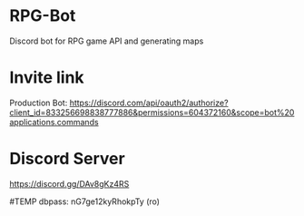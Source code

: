 # RPG-Bot

Discord bot for RPG game API and generating maps

# Invite link
Production Bot: https://discord.com/api/oauth2/authorize?client_id=833256698838777886&permissions=604372160&scope=bot%20applications.commands

# Discord Server
https://discord.gg/DAv8gKz4RS


#TEMP
dbpass: nG7ge12kyRhokpTy (ro)
